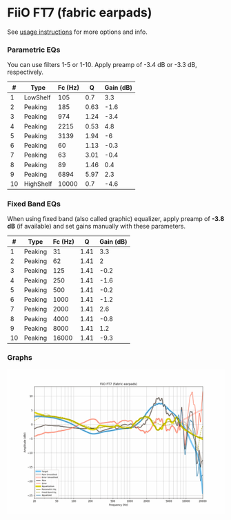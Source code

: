 # FiiO FT7 (fabric earpads)
See [usage instructions](https://github.com/jaakkopasanen/AutoEq#usage) for more options and info.

### Parametric EQs
You can use filters 1-5 or 1-10. Apply preamp of -3.4 dB or -3.3 dB, respectively.

|   # | Type      |   Fc (Hz) |    Q |   Gain (dB) |
|-----|-----------|-----------|------|-------------|
|   1 | LowShelf  |       105 | 0.7  |         3.3 |
|   2 | Peaking   |       185 | 0.63 |        -1.6 |
|   3 | Peaking   |       974 | 1.24 |        -3.4 |
|   4 | Peaking   |      2215 | 0.53 |         4.8 |
|   5 | Peaking   |      3139 | 1.94 |        -6   |
|   6 | Peaking   |        60 | 1.13 |        -0.3 |
|   7 | Peaking   |        63 | 3.01 |        -0.4 |
|   8 | Peaking   |        89 | 1.46 |         0.4 |
|   9 | Peaking   |      6894 | 5.97 |         2.3 |
|  10 | HighShelf |     10000 | 0.7  |        -4.6 |

### Fixed Band EQs
When using fixed band (also called graphic) equalizer, apply preamp of **-3.8 dB** (if available) and set gains manually with these parameters.

|   # | Type    |   Fc (Hz) |    Q |   Gain (dB) |
|-----|---------|-----------|------|-------------|
|   1 | Peaking |        31 | 1.41 |         3.3 |
|   2 | Peaking |        62 | 1.41 |         2   |
|   3 | Peaking |       125 | 1.41 |        -0.2 |
|   4 | Peaking |       250 | 1.41 |        -1.6 |
|   5 | Peaking |       500 | 1.41 |        -0.2 |
|   6 | Peaking |      1000 | 1.41 |        -1.2 |
|   7 | Peaking |      2000 | 1.41 |         2.6 |
|   8 | Peaking |      4000 | 1.41 |        -0.8 |
|   9 | Peaking |      8000 | 1.41 |         1.2 |
|  10 | Peaking |     16000 | 1.41 |        -9.3 |

### Graphs
![](./FiiO%20FT7%20(fabric%20earpads).png)
